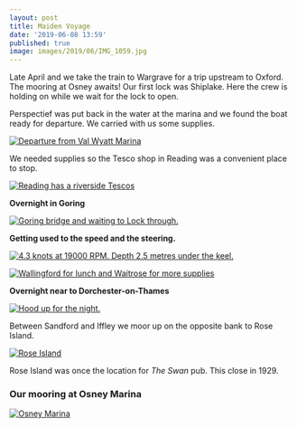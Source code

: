 ```yaml
---
layout: post
title: Maiden Voyage
date: '2019-06-08 13:59'
published: true
image: images/2019/06/IMG_1059.jpg
---
```


Late April and we take the train to Wargrave for a trip upstream to Oxford. The mooring at Osney awaits! Our first lock was Shiplake. Here the crew is holding on while we wait for the lock to open.

Perspectief was put back in the water at the marina and we found the boat ready for departure. We carried with us some supplies.

[![Departure from Val Wyatt Marina]({{site.baseurl}}/images/2019/06/IMG_1058.jpg)]({{site.baseurl}}/images/2019/06/IMG_1058.jpg)

We needed supplies so the Tesco shop in Reading was a convenient place to stop.

[![Reading has a riverside Tescos]({{site.baseurl}}/images/2019/06/DSC_5008.jpg)]({{site.baseurl}}/images/2019/06/DSC_5008.jpg)

**Overnight in Goring**

[![Goring bridge and waiting to Lock through.]({{site.baseurl}}/images/2019/06/IMG_1065.jpg)]({{site.baseurl}}/images/2019/06/IMG_1065.jpg)

**Getting used to the speed and the steering.**

[![4.3 knots at 19000 RPM. Depth 2.5 metres under the keel.]({{site.baseurl}}/images/2019/06/IMG_1062.jpg)]({{site.baseurl}}/images/2019/06/IMG_1062.jpg)

[![Wallingford for lunch and Waitrose for more supplies]({{site.baseurl}}/images/2019/06/IMG_1061.jpg)]({{site.baseurl}}/images/2019/06/IMG_1061.jpg)

**Overnight near to Dorchester-on-Thames**

[![Hood up for the night.]({{site.baseurl}}/images/2019/06/DSC_5027.jpg)]({{site.baseurl}}/images/2019/06/DSC_5027.jpg)

Between Sandford and Iffley we moor up on the opposite bank to Rose Island.

[![Rose Island]({{site.baseurl}}/images/2019/06/IMG_1068.jpg)]({{site.baseurl}}/images/2019/06/IMG_1068.jpg)

Rose Island was once the location for _The Swan_ pub. This close in 1929.

### Our mooring at Osney Marina

[![Osney Marina]({{site.baseurl}}/images/2019/06/IMG_1069.jpg)]({{site.baseurl}}/images/2019/06/IMG_1069.jpg)
